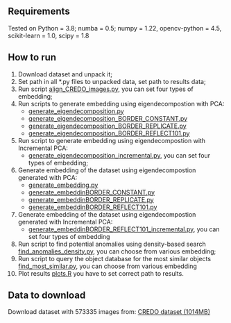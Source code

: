 ## Requirements

Tested on Python = 3.8; numba = 0.5; numpy = 1.22, opencv-python = 4.5, scikit-learn = 1.0, scipy = 1.8


## How to run

1. Download dataset and unpack it;
2. Set path in all *.py files to unpacked data, set path to results data;
3. Run script [align_CREDO_images.py](align_CREDO_images.py), you can set four types of embedding;
4. Run scripts to generate embedding using eigendecompostion with PCA:
	- [generate_eigendecomposition.py](generate_eigendecomposition.py)
	- [generate_eigendecomposition_BORDER_CONSTANT.py](generate_eigendecomposition_BORDER_CONSTANT.py)
	- [generate_eigendecomposition_BORDER_REPLICATE.py](generate_eigendecomposition_BORDER_REPLICATE.py)
	- [generate_eigendecomposition_BORDER_REFLECT101.py](generate_eigendecomposition_BORDER_REFLECT101)
5. Run script to generate embedding using eigendecompostion with Incremental PCA:
	- [generate_eigendecomposition_incremental.py](generate_eigendecomposition_incremental.py), you can set four types of embedding;
6. Generate embedding of the dataset using eigendecompostion generated with PCA:
	- [generate_embedding.py](generate_embedding.py)
	- [generate_embeddinBORDER_CONSTANT.py](generate_embeddinBORDER_CONSTANT.py)
	- [generate_embeddinBORDER_REPLICATE.py](generate_embeddinBORDER_REPLICATE.py)
	- [generate_embeddinBORDER_REFLECT101.py](generate_embeddinBORDER_REFLECT101.py)
7. Generate embedding of the dataset using eigendecompostion generated with Incremental PCA:
	- [generate_embeddinBORDER_REFLECT101_incremental.py](generate_embeddinBORDER_REFLECT101_incremental.py), you can set four types of embedding 
8. Run script to find potential anomalies using density-based search [find_anomalies_density.py](find_anomalies_density.py), you can choose from various embedding;
9. Run script to query the object database for the most similar objects [find_most_similar.py](find_most_similar.py), you can choose from various embedding
10. Plot results [plots.R](plots.R) you have to set correct path to results.

	

## Data to download

Download dataset with 573335 images from: [CREDO dataset (1014MB)](https://drive.google.com/file/d/1jSuQXfxFzWsFoTEYDno1V_Aqn5AaNs_I/view)